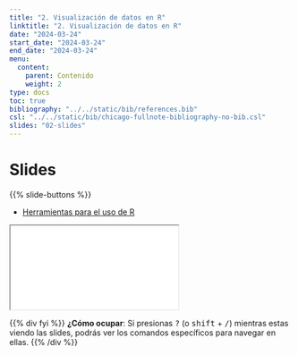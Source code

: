 ```yaml
---
title: "2. Visualización de datos en R"
linktitle: "2. Visualización de datos en R"
date: "2024-03-24"
start_date: "2024-03-24"
end_date: "2024-03-24"
menu:
  content:
    parent: Contenido
    weight: 2
type: docs
toc: true
bibliography: "../../static/bib/references.bib"
csl: "../../static/bib/chicago-fullnote-bibliography-no-bib.csl"
slides: "02-slides"
---
```


# Slides

{{% slide-buttons %}}

<ul class="nav nav-tabs" id="slide-tabs" role="tablist">
<li class="nav-item">
<a class="nav-link active" id="herramientas-para-el-uso-de-r-tab" data-toggle="tab" href="#herramientas-para-el-uso-de-r" role="tab" aria-controls="herramientas-para-el-uso-de-r" aria-selected="true">Herramientas para el uso de R</a>
</li>
</ul>

<div id="slide-tabs" class="tab-content">

<div id="herramientas-para-el-uso-de-r" class="tab-pane fade show active" role="tabpanel" aria-labelledby="herramientas-para-el-uso-de-r-tab">

<div class="embed-responsive embed-responsive-16by9">

<iframe class="embed-responsive-item" src="/slides/02-slides.html#1">
</iframe>

</div>

</div>

</div>

{{% div fyi %}}
**¿Cómo ocupar**: Si presionas <kbd>?</kbd> (o <kbd>shift</kbd> + <kbd>/</kbd>) mientras estas viendo las slides, podrás ver los comandos específicos para navegar en ellas.
{{% /div %}}
